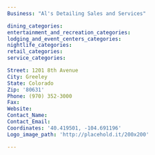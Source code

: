 ```yaml
---
Business: "Al's Detailing Sales and Services"

dining_categories:
entertainment_and_recreation_categories:
lodging_and_event_centers_categories:
nightlife_categories:
retail_categories:
service_categories:

Street: 1201 8th Avenue
City: Greeley
State: Colorado
Zip: '80631'
Phone: (970) 352-3000
Fax:
Website:
Contact_Name:
Contact_Email:
Coordinates: '40.419501, -104.691196'
Logo_image_path: 'http://placehold.it/200x200'

---
```



